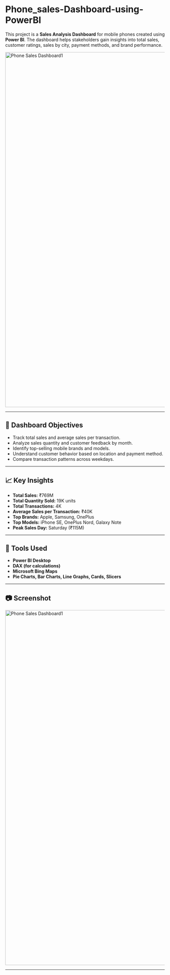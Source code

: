 # Phone_sales-Dashboard-using-PowerBI

This project is a **Sales Analysis Dashboard** for mobile phones created using **Power BI**. The dashboard helps stakeholders gain insights into total sales, customer ratings, sales by city, payment methods, and brand performance.

<img width="1963" height="1118" alt="Phone Sales Dashboard1" src="https://github.com/user-attachments/assets/262c1298-bf90-4984-b04b-685b73f0b0c8" /> 


---

## 🎯 Dashboard Objectives

- Track total sales and average sales per transaction.
- Analyze sales quantity and customer feedback by month.
- Identify top-selling mobile brands and models.
- Understand customer behavior based on location and payment method.
- Compare transaction patterns across weekdays.

---

## 📈 Key Insights

- **Total Sales:** ₹769M  
- **Total Quantity Sold:** 19K units  
- **Total Transactions:** 4K  
- **Average Sales per Transaction:** ₹40K  
- **Top Brands:** Apple, Samsung, OnePlus  
- **Top Models:** iPhone SE, OnePlus Nord, Galaxy Note    
- **Peak Sales Day:** Saturday (₹115M)

---

## 📌 Tools Used

- **Power BI Desktop**
- **DAX (for calculations)**
- **Microsoft Bing Maps**
- **Pie Charts, Bar Charts, Line Graphs, Cards, Slicers**

---


## 📷 Screenshot

<img width="1963" height="1118" alt="Phone Sales Dashboard1" src="https://github.com/user-attachments/assets/3f67796c-9540-4c1b-9541-0d5bbc29c136" />


---






